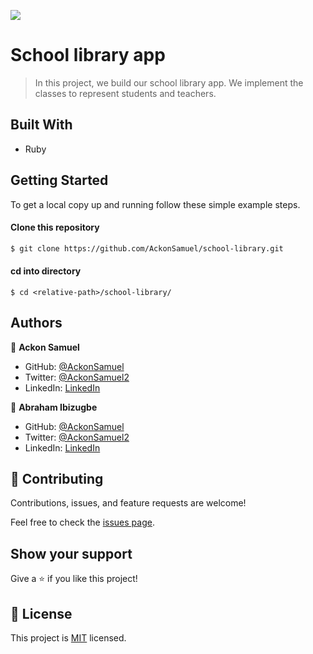 ![](https://img.shields.io/badge/Microverse-blueviolet)

# School library app

> In this project, we build our school library app. We implement the classes to represent students and teachers.

## Built With

- Ruby

## Getting Started

To get a local copy up and running follow these simple example steps.

#### Clone this repository

```bash
$ git clone https://github.com/AckonSamuel/school-library.git
```

#### cd into directory

```
$ cd <relative-path>/school-library/
```

## Authors

👤 **Ackon Samuel**

- GitHub: [@AckonSamuel](https://github.com/AckonSamuel/)
- Twitter: [@AckonSamuel2](https://twitter.com/AckonSamuel2)
- LinkedIn: [LinkedIn](https://www.linkedin.com/in/samuel-yaw-ackon/)

👤 **Abraham Ibizugbe**

- GitHub: [@AckonSamuel](https://github.com/ibizugbe/)
- Twitter: [@AckonSamuel2](https://twitter.com/abrahamibizugbe)
- LinkedIn: [LinkedIn](https://www.linkedin.com/in/abrahamibizugbe/)

## 🤝 Contributing

Contributions, issues, and feature requests are welcome!

Feel free to check the [issues page](../../issues/).

## Show your support

Give a ⭐️ if you like this project!

## 📝 License

This project is [MIT](./LICENSE) licensed.

